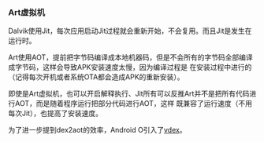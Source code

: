### Art虚拟机

Dalvik使用Jit，每次应用启动Jit过程就会重新开始，不会复用。而且Jit是发生在运行时。

Art使用AOT，提前把字节码编译成本地机器码，但是不会所有的字节码全部编译成字节码，这样会导致APK安装速度太慢，因为编译过程是
在安装过程中进行的（记得每次开机或者系统OTA都会造成APK的重新安装）。

即使是Art虚拟机，也可以开启解释执行、Jit所有可以反推Art并不是把所有代码进行AOT，而是随着程序运行把部分代码进行AOT，这样
既兼容了运行速度（不用每次Jit），也提高了安装速度。

为了进一步提到dex2aot的效率，Android O引入了[vdex](dex.md)。
